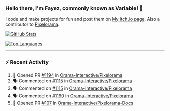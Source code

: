 ### Hello there, I'm Fayez, commonly known as Variable! 👋
I code and make projects for fun and post them on [My Itch.io page](https://variable-industries.itch.io/). Also a contributor to [Pixelorama](https://github.com/Orama-Interactive/Pixelorama).

[![GitHub Stats](https://github-readme-stats.vercel.app/api/?username=Variable-ind&show_icons=true&theme=merko)](https://github.com/anuraghazra/github-readme-stats)

[![Top Languages](https://github-readme-stats.vercel.app/api/top-langs/?username=Variable-ind&layout=compact&theme=merko)](https://github.com/anuraghazra/github-readme-stats)

---

### :zap: Recent Activity

<!--START_SECTION:activity-->
1. 💪 Opened PR [#1194](https://github.com/Orama-Interactive/Pixelorama/pull/1194) in [Orama-Interactive/Pixelorama](https://github.com/Orama-Interactive/Pixelorama)
2. 🗣 Commented on [#1115](https://github.com/Orama-Interactive/Pixelorama/issues/1115#issuecomment-2709013505) in [Orama-Interactive/Pixelorama](https://github.com/Orama-Interactive/Pixelorama)
3. 🗣 Commented on [#1115](https://github.com/Orama-Interactive/Pixelorama/issues/1115#issuecomment-2708982246) in [Orama-Interactive/Pixelorama](https://github.com/Orama-Interactive/Pixelorama)
4. 🗣 Commented on [#1190](https://github.com/Orama-Interactive/Pixelorama/issues/1190#issuecomment-2692586166) in [Orama-Interactive/Pixelorama](https://github.com/Orama-Interactive/Pixelorama)
5. 💪 Opened PR [#107](https://github.com/Orama-Interactive/Pixelorama-Docs/pull/107) in [Orama-Interactive/Pixelorama-Docs](https://github.com/Orama-Interactive/Pixelorama-Docs)
<!--END_SECTION:activity-->

<!--
**Variable-ind/Variable-ind** is a ✨ _special_ ✨ repository because its `README.md` (this file) appears on your GitHub profile.

Here are some ideas to get you started:
- 🌱 I’m currently studying at ...
- 🔭 I’m currently working on ...
- 👯 I’m looking to collaborate on ...
- 🤔 I’m looking for help with ...
- 💬 Ask me about ...
- 📫 How to reach me: ...
- ⚡ Fun fact: ...
-->
